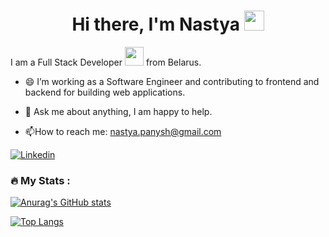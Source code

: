 <h1 align="center">Hi there, I'm Nastya 
<img src="https://github.com/blackcater/blackcater/raw/main/images/Hi.gif" height="32"/></h1>    
   
 I am a Full Stack Developer <img src="https://media.giphy.com/media/WUlplcMpOCEmTGBtBW/giphy.gif" width="30"> from Belarus.  
 - 😄 I’m working as a Software Engineer and contributing to frontend and backend for building web applications.
 
- 💬 Ask me about anything, I am happy to help.    
  
- :mailbox:How to reach me: nastya.panysh@gmail.com  

[![Linkedin](https://img.shields.io/badge/-LinkedIn-blue?style=flat&logo=Linkedin&logoColor=white)](https://www.linkedin.com/in/anastasiya-panysh-627ab4212/) 
    
        
    
### :fire: My Stats :
 
[![Anurag's GitHub stats](https://github-readme-stats.vercel.app/api?username=AnastasiaPanysh)](https://github.com/anuraghazra/github-readme-stats)


[![Top Langs](https://github-readme-stats.vercel.app/api/top-langs/?username=AnastasiaPanysh&layout=compact)](https://github.com/anuraghazra/github-readme-stats)


 
